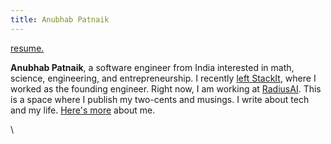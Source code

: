 ```yaml
---
title: Anubhab Patnaik
---
```


[<span class="date gray">resume.</span>](/resume.pdf)

**Anubhab Patnaik**, a software engineer from India interested in math, science, engineering, and entrepreneurship. I recently [left StackIt](https://www.linkedin.com/feed/update/urn:li:activity:7145664348022013952/), where I worked as the founding engineer. Right now, I am working at [RadiusAI](https://radius.ai/). This is a space where I publish my two-cents and musings. I write about tech and my life. [Here's more](/about.html) about me.

[<i class="fa-solid fa-envelope" style="color: #777;"></i>](mailto:anubhabr50@gmail.com)  \   [<i class="fa-solid fa-calendar-days" style="color: #777;"></i>](https://cal.com/anubhavp)
